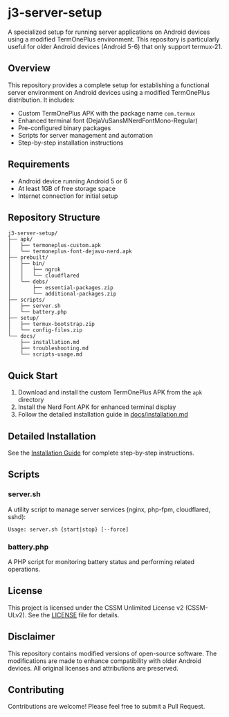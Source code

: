 # j3-server-setup

A specialized setup for running server applications on Android devices using a modified TermOnePlus environment. This repository is particularly useful for older Android devices (Android 5-6) that only support termux-21.

## Overview

This repository provides a complete setup for establishing a functional server environment on Android devices using a modified TermOnePlus distribution. It includes:

- Custom TermOnePlus APK with the package name `com.termux`
- Enhanced terminal font (DejaVuSansMNerdFontMono-Regular)
- Pre-configured binary packages
- Scripts for server management and automation
- Step-by-step installation instructions

## Requirements

- Android device running Android 5 or 6
- At least 1GB of free storage space
- Internet connection for initial setup

## Repository Structure

```
j3-server-setup/
├── apk/
│   ├── termoneplus-custom.apk
│   └── termoneplus-font-dejavu-nerd.apk
├── prebuilt/
│   ├── bin/
│   │   ├── ngrok
│   │   └── cloudflared
│   └── debs/
│       ├── essential-packages.zip
│       └── additional-packages.zip
├── scripts/
│   ├── server.sh
│   └── battery.php
├── setup/
│   ├── termux-bootstrap.zip
│   └── config-files.zip
└── docs/
    ├── installation.md
    ├── troubleshooting.md
    └── scripts-usage.md
```

## Quick Start

1. Download and install the custom TermOnePlus APK from the `apk` directory
2. Install the Nerd Font APK for enhanced terminal display
3. Follow the detailed installation guide in [docs/installation.md](docs/installation.md)

## Detailed Installation

See the [Installation Guide](docs/installation.md) for complete step-by-step instructions.

## Scripts

### server.sh

A utility script to manage server services (nginx, php-fpm, cloudflared, sshd):

```
Usage: server.sh {start|stop} [--force]
```

### battery.php

A PHP script for monitoring battery status and performing related operations.

## License

This project is licensed under the CSSM Unlimited License v2 (CSSM-ULv2). See the [LICENSE](LICENSE) file for details.

## Disclaimer

This repository contains modified versions of open-source software. The modifications are made to enhance compatibility with older Android devices. All original licenses and attributions are preserved.

## Contributing

Contributions are welcome! Please feel free to submit a Pull Request.

